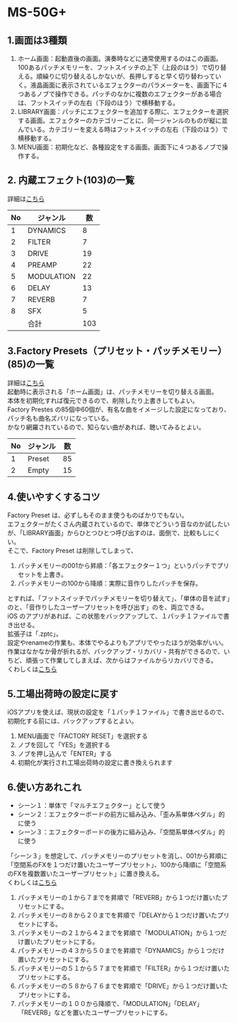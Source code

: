 # MS-50G+
  
## 1.画面は3種類
1. ホーム画面：起動直後の画面。演奏時などに通常使用するのはこの画面。100あるパッチメモリーを、フットスイッチの上下（上段のほう）で切り替える。順繰りに切り替えるしかないが、長押しすると早く切り替わっていく。液晶画面に表示されているエフェクターのパラメーターを、画面下に４つあるノブで操作できる。パッチのなかに複数のエフェクターがある場合は、フットスイッチの左右（下段のほう）で横移動する。  
2. LIBRARY画面：パッチにエフェクターを追加する際に、エフェクターを選択する画面。エフェクターのカテゴリーごとに、同一ジャンルのものが縦に並んでいる。カテゴリーを変える時はフットスイッチの左右（下段のほう）で横移動する。  
3. MENU画面：初期化など、各種設定をする画面。画面下に４つあるノブで操作する。  
  
## 2. 内蔵エフェクト(103)の一覧
詳細は[こちら](./FXlist.md)
  
|No|ジャンル|数|
|--|--|--|
|1|DYNAMICS|8|
|2|FILTER|7|
|3|DRIVE|19|
|4|PREAMP|22|
|5|MODULATION|22|
|6|DELAY|13|
|7|REVERB|7|
|8|SFX|5|
||合計|103|
  
## 3.Factory Presets（プリセット・パッチメモリー）(85)の一覧
詳細は[こちら](./FactoryPreset.md)  
起動時に表示される「ホーム画面」は、パッチメモリーを切り替える画面。  
本体を初期化すれば復元できるので、削除したり上書きしてもよい。  
Factory Prestes の85個中60個が、有名な曲をイメージした設定になっており、パッチ名も曲名ズバリになっている。  
かなり網羅されているので、知らない曲があれば、聴いてみるとよい。  
  
|No|ジャンル|数|
|--|--|--|
|1|Preset|85|
|2|Empty|15|
  
## 4.使いやすくするコツ
Factory Preset は、必ずしもそのまま使うものばかりでもない。  
エフェクターがたくさん内蔵されているので、単体でどういう音なのか試したいが、「LIBRARY画面」からひとつひとつ呼び出すのは、面倒で、比較もしにくい。  
そこで、Factory Preset は削除してしまって、  
1. パッチメモリーの001から昇順：「各エフェクター１つ」というパッチでプリセットを上書き。
2. パッチメモリーの100から降順：実際に音作りしたパッチを保存。
  
とすれば、「フットスイッチでパッチメモリーを切り替えて」、「単体の音を試す」のと、「音作りしたユーザープリセットを呼び出す」のを、両立できる。  
iOS のアプリがあれば、この状態をバックアップして、１パッチ１ファイルで書き出せる。  
拡張子は「.zptc」。  
設定やrenameの作業も、本体でやるよりもアプリでやったほうが効率がいい。  
作業はなかなか骨が折れるが、バックアップ・リカバリ・共有ができるので、いちど、頑張って作業してしまえば、次からはファイルからリカバリできる。  
くわしくは[こちら](./UserPreset.md)
  
## 5.工場出荷時の設定に戻す
iOSアプリを使えば、現状の設定を「１パッチ１ファイル」で書き出せるので、初期化する前には、バックアップするとよい。  
  
1. MENU画面で「FACTORY RESET」を選択する
2. ノブを回して「YES」を選択する
3. ノブを押し込んで「ENTER」する
4. 初期化が実行され工場出荷時の設定に書き換えられます
  
## 6.使い方あれこれ
- シーン１：単体で「マルチエフェクター」として使う
- シーン２：エフェクターボードの前方に組み込み、「歪み系単体ペダル」的に使う
- シーン３：エフェクターボードの後方に組み込み、「空間系単体ペダル」的に使う
  
「シーン３」を想定して、パッチメモリーのプリセットを消し、001から昇順に「空間系のFXを１つだけ置いたユーザープリセット」、100から降順に「空間系のFXを複数置いたユーザープリセット」に置き換える。  
くわしくは[こちら](./UserPreset.md)
  
1. パッチメモリーの１から７までを昇順で「REVERB」から１つだけ置いたプリセットにする。
2. パッチメモリーの８から２０までを昇順で「DELAYから１つだけ置いたプリセットにする。
3. パッチメモリーの２１から４２までを昇順で「MODULATION」から１つだけ置いたプリセットにする。
4. パッチメモリーの４３から５０までを昇順で「DYNAMICS」から１つだけ置いたプリセットにする。
5. パッチメモリーの５１から５７までを昇順で「FILTER」から１つだけ置いたプリセットにする。
6. パッチメモリーの５８から７６までを昇順で「DRIVE」から１つだけ置いたプリセットにする。
7. パッチメモリーの１００から降順で、「MODULATION」「DELAY」「REVERB」などを置いたユーザープリセットにする。